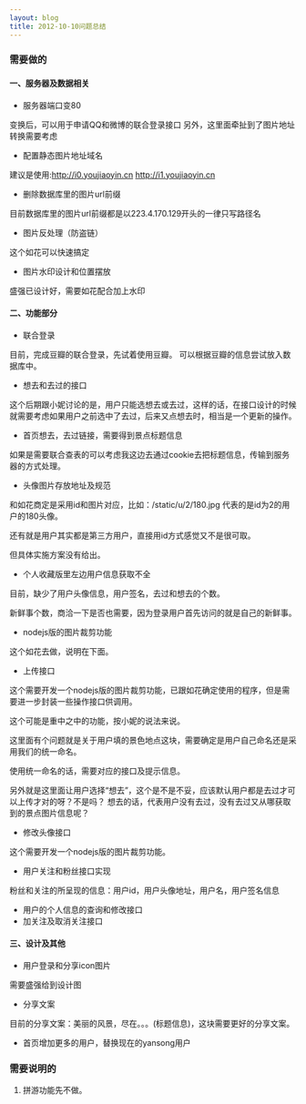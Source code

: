 ```yaml
---
layout: blog
title: 2012-10-10问题总结
---
```

### 需要做的
#### 一、服务器及数据相关
* 服务器端口变80

变换后，可以用于申请QQ和微博的联合登录接口
另外，这里面牵扯到了图片地址转换需要考虑
* 配置静态图片地址域名

建议是使用:http://i0.youjiaoyin.cn http://i1.youjiaoyin.cn
* 删除数据库里的图片url前缀

目前数据库里的图片url前缀都是以223.4.170.129开头的一律只写路径名
* 图片反处理（防盗链）

这个如花可以快速搞定
* 图片水印设计和位置摆放

盛强已设计好，需要如花配合加上水印

#### 二、功能部分
* 联合登录

目前，完成豆瓣的联合登录，先试着使用豆瓣。
可以根据豆瓣的信息尝试放入数据库中。
* 想去和去过的接口

这个后期跟小妮讨论的是，用户只能选想去或去过，这样的话，在接口设计的时候就需要考虑如果用户之前选中了去过，后来又点想去时，相当是一个更新的操作。
* 首页想去，去过链接，需要得到景点标题信息

如果是需要联合查表的可以考虑我这边去通过cookie去把标题信息，传输到服务器的方式处理。
* 头像图片存放地址及规范

和如花商定是采用id和图片对应，比如：/static/u/2/180.jpg 代表的是id为2的用户的180头像。

还有就是用户其实都是第三方用户，直接用id方式感觉又不是很可取。

但具体实施方案没有给出。
* 个人收藏版里左边用户信息获取不全

目前，缺少了用户头像信息，用户签名，去过和想去的个数。

新鲜事个数，商洽一下是否也需要，因为登录用户首先访问的就是自己的新鲜事。
* nodejs版的图片裁剪功能

这个如花去做，说明在下面。
* 上传接口

这个需要开发一个nodejs版的图片裁剪功能，已跟如花确定使用的程序，但是需要进一步封装一些操作接口供调用。

这个可能是重中之中的功能，按小妮的说法来说。

这里面有个问题就是关于用户填的景色地点这块，需要确定是用户自己命名还是采用我们的统一命名。

使用统一命名的话，需要对应的接口及提示信息。

另外就是这里面让用户选择“想去”，这个是不是不妥，应该默认用户都是去过才可以上传才对的呀？不是吗？
想去的话，代表用户没有去过，没有去过又从哪获取到的景点图片信息呢？
* 修改头像接口

这个需要开发一个nodejs版的图片裁剪功能。
* 用户关注和粉丝接口实现

粉丝和关注的所呈现的信息：用户id，用户头像地址，用户名，用户签名信息
* 用户的个人信息的查询和修改接口
* 加关注及取消关注接口

#### 三、设计及其他
* 用户登录和分享icon图片

需要盛强给到设计图
* 分享文案

目前的分享文案：美丽的风景，尽在。。。(标题信息)，这块需要更好的分享文案。
* 首页增加更多的用户，替换现在的yansong用户
### 需要说明的
1. 拼游功能先不做。
